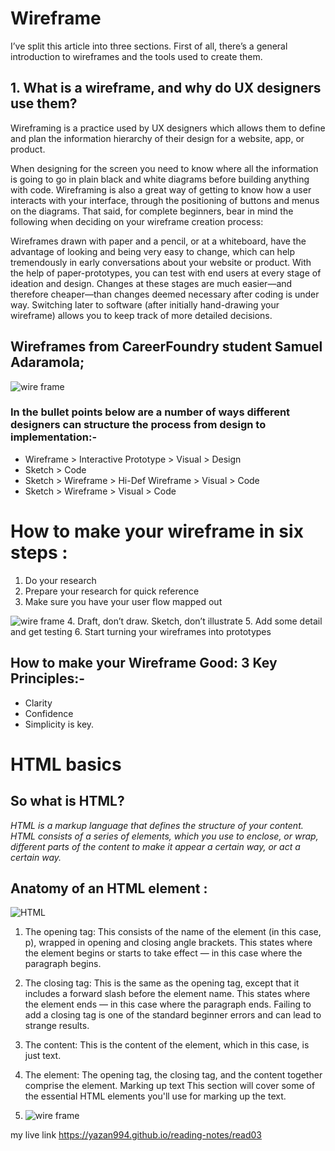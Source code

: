 # Wireframe
I’ve split this article into three sections. First of all, there’s a general introduction to wireframes and the tools used to create them.

## 1. What is a wireframe, and why do UX designers use them?
Wireframing is a practice used by UX designers which allows them to define and plan the information hierarchy of their design for a website, app, or product. 

When designing for the screen you need to know where all the information is going to go in plain black and white diagrams before building anything with code. Wireframing is also a great way of getting to know how a user interacts with your interface, through the positioning of buttons and menus on the diagrams.
That said, for complete beginners, bear in mind the following when deciding on your wireframe creation process:

Wireframes drawn with paper and a pencil, or at a whiteboard, have the advantage of looking and being very easy to change, which can help tremendously in early conversations about your website or product.
With the help of paper-prototypes, you can test with end users at every stage of ideation and design. Changes at these stages are much easier—and therefore cheaper—than changes deemed necessary after coding is under way.
Switching later to software (after initially hand-drawing your wireframe) allows you to keep track of more detailed decisions.
## Wireframes from CareerFoundry student Samuel Adaramola;
![wire frame](https://d33wubrfki0l68.cloudfront.net/dbb80f2f6a5dafa25f702ad00bc429057fb59cec/52716/en/blog/uploads/versions/samuel-student-wireframe---x----972-715x---.png)
### In the bullet points below are a number of ways different designers can structure the process from design to implementation:-
- Wireframe > Interactive Prototype > Visual > Design
- Sketch > Code
- Sketch > Wireframe > Hi-Def Wireframe > Visual > Code
- Sketch > Wireframe > Visual > Code
# How to make your wireframe in six steps : 
1. Do your research
2. Prepare your research for quick reference
3. Make sure you have your user flow mapped out 

 ![wire frame](https://d33wubrfki0l68.cloudfront.net/d05f41832b3fcbf49c8c0efc39552b1531c13bcd/ca978/en/blog/uploads/mapping-out-a-user-flow-by-hand.jpg)
 4. Draft, don’t draw. Sketch, don’t illustrate
 5. Add some detail and get testing
 6. Start turning your wireframes into prototypes

 ## How to make your Wireframe Good: 3 Key Principles:-
 * Clarity 
 * Confidence
 * Simplicity is key.

 # HTML basics
 ## So what is HTML?
*HTML is a markup language that defines the structure of your content. HTML consists of a series of elements, which you use to enclose, or wrap, different parts of the content to make it appear a certain way, or act a certain way.*
## Anatomy of an HTML element :
![HTML](https://developer.mozilla.org/en-US/docs/Learn/Getting_started_with_the_web/HTML_basics/grumpy-cat-small.png)
1. The opening tag: This consists of the name of the element (in this case, p), wrapped in opening and closing angle brackets. This states where the element begins or starts to take effect — in this case where the paragraph begins.

2. The closing tag: This is the same as the opening tag, except that it includes a forward slash before the element name. This states where the element ends — in this case where the paragraph ends. Failing to add a closing tag is one of the standard beginner errors and can lead to strange results.

3. The content: This is the content of the element, which in this case, is just text.

4. The element: The opening tag, the closing tag, and the content together comprise the element.
Marking up text
This section will cover some of the essential HTML elements you'll use for marking up the text.
4. ![wire frame](https://d33wubrfki0l68.cloudfront.net/d05f41832b3fcbf49c8c0efc39552b1531c13bcd/ca978/en/blog/uploads/mapping-out-a-user-flow-by-hand.jpg)

my live link https://yazan994.github.io/reading-notes/read03
